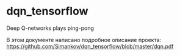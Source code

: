 # dqn_tensorflow
Deep Q-networks plays ping-pong

В этом документе написано подробное описание проекта: https://github.com/Simankov/dqn_tensorflow/blob/master/dqn.pdf
